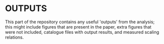 # OUTPUTS

This part of the repository contains any useful 'outputs' from the analysis; this might include figures that are present in the paper, extra figures that were not included, catalogue files with output results, and measured scaling relations.
